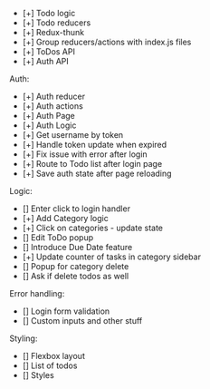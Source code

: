 - [+] Todo logic
- [+] Todo reducers
- [+] Redux-thunk
- [+] Group reducers/actions with index.js files
- [+] ToDos API
- [+] Auth API

Auth:
- [+] Auth reducer
- [+] Auth actions
- [+] Auth Page
- [+] Auth Logic
- [+] Get username by token
- [+] Handle token update when expired
- [+] Fix issue with error after login
- [+] Route to Todo list after login page
- [+] Save auth state after page reloading

Logic:
- [] Enter click to login handler
- [+] Add Category logic
- [+] Click on categories - update state
- [] Edit ToDo popup
- [] Introduce Due Date feature
- [+] Update counter of tasks in category sidebar
- [] Popup for category delete 
- [] Ask if delete todos as well 

Error handling:
- [] Login form validation
- [] Custom inputs and other stuff

Styling:
- [] Flexbox layout
- [] List of todos 
- [] Styles